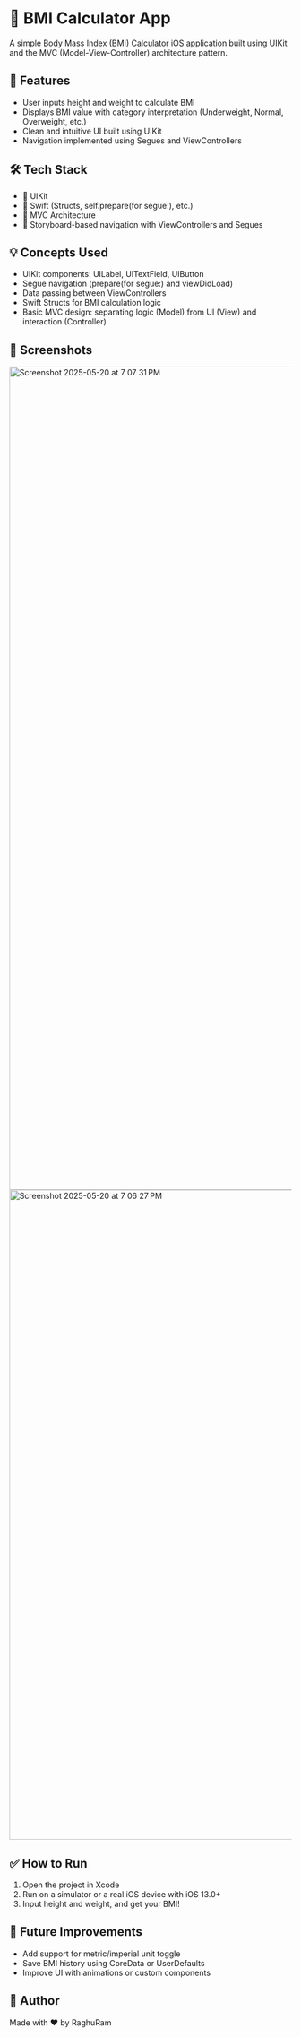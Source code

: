 # 📱 BMI Calculator App

A simple Body Mass Index (BMI) Calculator iOS application built using UIKit and the MVC (Model-View-Controller) architecture pattern.

## 🚀 Features

- User inputs height and weight to calculate BMI
- Displays BMI value with category interpretation (Underweight, Normal, Overweight, etc.)
- Clean and intuitive UI built using UIKit
- Navigation implemented using Segues and ViewControllers

## 🛠️ Tech Stack

- 🧱 UIKit
- 📐 Swift (Structs, self.prepare(for segue:), etc.)
- 🎯 MVC Architecture
- 🚏 Storyboard-based navigation with ViewControllers and Segues

## 💡 Concepts Used

- UIKit components: UILabel, UITextField, UIButton
- Segue navigation (prepare(for segue:) and viewDidLoad)
- Data passing between ViewControllers
- Swift Structs for BMI calculation logic
- Basic MVC design: separating logic (Model) from UI (View) and interaction (Controller)

## 📸 Screenshots

<img width="1470" alt="Screenshot 2025-05-20 at 7 07 31 PM" src="https://github.com/user-attachments/assets/ddcb18ff-3f78-40e9-832a-031e9c3d3d68" />

<img width="1160" alt="Screenshot 2025-05-20 at 7 06 27 PM" src="https://github.com/user-attachments/assets/c8fb403d-f9b6-4463-807d-2b795c044c03" />


## ✅ How to Run

1. Open the project in Xcode
2. Run on a simulator or a real iOS device with iOS 13.0+
3. Input height and weight, and get your BMI!

## 🧠 Future Improvements

- Add support for metric/imperial unit toggle
- Save BMI history using CoreData or UserDefaults
- Improve UI with animations or custom components

## 🙌 Author

Made with ❤️ by RaghuRam  

